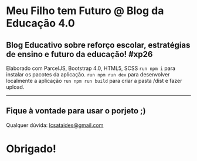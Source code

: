 # Meu Filho tem Futuro @ Blog da Educação 4.0
## Blog Educativo sobre reforço escolar, estratégias de ensino e futuro da educação! #xp26
Elaborado com ParcelJS, Bootstrap 4.0, HTML5, SCSS
  `run npm i` para instalar os pacotes da aplicação.
  `run npm run dev` para desenvolver localmente a aplicação
  `run npm run build` para criar a pasta /dist e fazer upload.
  
---
## Fique à vontade para usar o porjeto ;)
Qualquer dúvida: lcsataides@gmail.com
# Obrigado!
